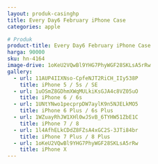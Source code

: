 ```yaml
---
layout: produk-casinghp
title: Every Day6 February iPhone Case
categories: apple

# Produk
product-title: Every Day6 February iPhone Case
harga: 90000
sku: hn-4164
image-drive: 1oKeU2VQwBl9YHG7PhyWGF28SKLsA5rRw
gallery:
  - url: 11AUP4IIXNso-CpfeNJT2RiCH_IIy538P
    title: iPhone 5 / 5s / SE
  - url: 1uOSmZ8GDhmXWqMULkiKsGJA4c8VZ05uO
    title: iPhone 6 / 6s
  - url: 1UNtYNwo1pecprpDW7aylK9n5NJELkMO5
    title: iPhone 6 Plus / 6s Plus
  - url: 1WZuayRhJW1XHl0wJSvB_6TYHW51ZbE1C
    title: iPhone 7 / 8
  - url: 1l4AfhELkCDdZ8FZsA4xGC2S-3JTi84br
    title: iPhone 7 Plus / 8 Plus
  - url: 1oKeU2VQwBl9YHG7PhyWGF28SKLsA5rRw
    title: iPhone X
---
```


